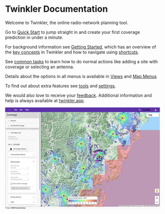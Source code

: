 # Twinkler Documentation

Welcome to Twinkler, the online radio-network planning tool.

Go to [Quick Start](/getting-started.md?id=quick-start) to jump straight in and create your first coverage prediction in under a minute.

For background information see [Getting Started](/getting-started.md), which has an overview of the [key concepts](/getting-started.md?id=key-concepts) in Twinkler and how to navigate using [shortcuts](/getting-started.md?id=shortcuts).

See [common tasks](/tasks.md) to learn how to do normal actions like adding a site with coverage or selecting an antenna.

Details about the options in all menus is available in [Views](/views.md) and [Map Menus](map-menus.md)

To find out about extra features see [tools](/tools.md) and [settings](/settings.md).

We would also love to receive your [feedback](/tools.md?id=feedback). Additional information and help is always available at [twinkler.app](https://twinkler.app/).

![a site](/_media/screen_sample_01.jpg)

<script>console.log('Testing BBB');</script>

